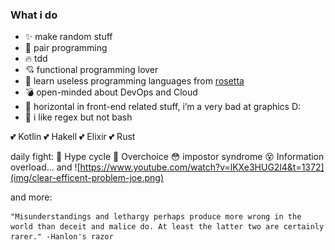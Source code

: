 ### What i do

- ✨ make random stuff
- 👯 pair programming
- 🔥 tdd
- 💘 functional programming lover
- 🌿 learn useless programming languages from [rosetta](https://rosettacode.org/wiki/FizzBuzz)
- 💣 open-minded about DevOps and Cloud
- 🌇 horizontal in front-end related stuff, i’m a very bad at graphics D:
- 🤔 i like regex but not bash

💕 Kotlin 💕 Hakell 💕 Elixir 💕 Rust 

daily fight: 🤦 Hype cycle 🤯 Overchoice 😳 impostor syndrome 😵 Information overload... and
<a src="https://www.youtube.com/watch?v=lKXe3HUG2l4&t=1372">
![https://www.youtube.com/watch?v=lKXe3HUG2l4&t=1372](img/clear-efficent-problem-joe.png)
<a/>
  
and more:
```
"Misunderstandings and lethargy perhaps produce more wrong in the world than deceit and malice do. At least the latter two are certainly rarer." -Hanlon's razor
```
<!--
**AngeloChecked/AngeloChecked** is a ✨ _special_ ✨ repository because its `README.md` (this file) appears on your GitHub profile.

Here are some ideas to get you started:

- 🔭 I’m currently working on ...
- 🌱 I’m currently learning ...
- 👯 I’m looking to collaborate on ...
- 🤔 I’m looking for help with ...
- 💬 Ask me about ...
- 📫 How to reach me: ...
- 😄 Pronouns: ...
- ⚡ Fun fact: ...
-->
